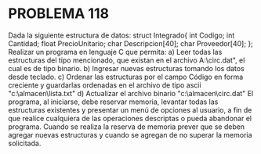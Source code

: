 # PROBLEMA 118

Dada la siguiente estructura de datos: 
struct Integrado{ 
int Codigo; 
int Cantidad; 
float PrecioUnitario; 
char Descripcion[40]; 
char Proveedor[40]; 
}; 
Realizar un programa en lenguaje C que permita: 
a) Leer todas las estructuras del tipo mencionado, que existan en el archivo A:\circ.dat", el 
cual es de tipo binario. 
b) Ingresar nuevas estructuras tomando los datos desde teclado. 
c) Ordenar las estructuras por el campo Código en forma creciente y guardarlas ordenadas en 
el archivo de tipo ascii "c:\almacen\lista.txt" 
d) Actualizar el archivo binario "c:\almacen\circ.dat" 
El programa, al iniciarse, debe reservar memoria, levantar todas las estructuras existentes y 
presentar un menú de opciones al usuario, a fin de que realice cualquiera de las operaciones 
descriptas o pueda abandonar el programa. Cuando se realiza la reserva de memoria prever 
que se deben agregar nuevas estructuras y cuando se agregan de no superar la memoria 
solicitada.